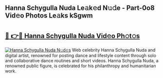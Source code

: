 ## Hanna Schygulla Nuda Le𝚊k𝚎d N𝚞𝚍e - Part-0o8 Vid𝚎o Photos Le𝚊ks kSgwm

# <h2><a href="http://fbcmro.evod.top/?m=Hanna+Schygulla+Nuda">🔗 👉🔴 Hanna Schygulla Nuda Vid𝚎o Ph𝚘t𝚘s</a></h2>

[![Hanna Schygulla Nuda N𝚞d𝚎s](https://i.imgur.com/8V9OHl7.gif)](http://fbcmro.evod.top/?m=Hanna+Schygulla+Nuda)
Web celebrity Hanna Schygulla Nuda and digital artist, renowned for posting dance and lifestyle content through solo and collaborative dance routines and short videos. Hanna Schygulla Nuda, a renowned public figure, is celebrated for his philanthropy and humanitarian work. 
